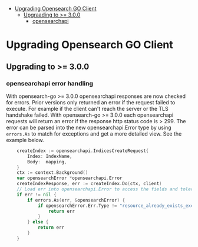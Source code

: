 - [Upgrading Opensearch GO Client](#upgrading-opensearch-go-client)
  - [Upgraading to >= 3.0.0](#upgrading-to->=-3.0.0)
    - [opensearchapi](#opensearchapi-error-handling)

# Upgrading Opensearch GO Client

## Upgrading to >= 3.0.0

### opensearchapi error handling

With opensearch-go >= 3.0.0 opensearchapi responses are now checked for errors.
Prior versions only returned an error if the request failed to execute. For
example if the client can't reach the server or the TLS handshake failed. With
opensearch-go >= 3.0.0 each opensearchapi requests will return an error if the
response http status code is > 299. The error can be parsed into the new
opensearchapi.Error type by using `errors.As` to match for exceptions and get a
more detailed view. See the example below.

```go
	createIndex := opensearchapi.IndicesCreateRequest{
		Index: IndexName,
		Body:  mapping,
	}
	ctx := context.Background()
	var opensearchError *opensearchapi.Error
	createIndexResponse, err := createIndex.Do(ctx, client)
	// Load err into opensearchapi.Error to access the fields and tolerate if the index already exists
	if err != nil {
		if errors.As(err, &opensearchError) {
			if opensearchError.Err.Type != "resource_already_exists_exception" {
				return err
			}
		} else {
			return err
		}
	}
```
